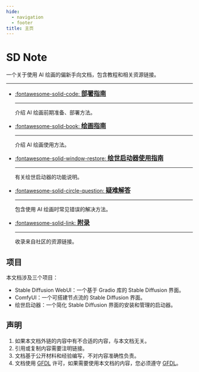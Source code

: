 ```yaml
---
hide:
  - navigation
  - footer
title: 主页
---
```

# SD Note
一个关于使用 AI 绘画的偏新手向文档，包含教程和相关资源链接。

---

<div class="grid cards" markdown>

-   [:fontawesome-solid-code: <big>__部署指南__</big> ](buildguide/index.md "点击此进入")

    ---

    介绍 AI 绘画前期准备、部署方法。

-   [:fontawesome-solid-book: <big>__绘画指南__</big>](guide/index.md "点击此进入")

    ---

    介绍 AI 绘画使用方法。

-   [:fontawesome-solid-window-restore: <big>__绘世启动器使用指南__</big> ](sd_launcher/index.md "点击此进入")

    ---

    有关绘世启动器的功能说明。

-   [:fontawesome-solid-circle-question: <big>__疑难解答__</big> ](help/index.md "点击此进入")

    ---

    包含使用 AI 绘画时常见错误的解决方法。

-   [:fontawesome-solid-link: <big>__附录__</big> ](appendix.md "点击此进入")

    ---

    收录来自社区的资源链接。

</div>


## 项目
本文档涉及三个项目：

- Stable Diffusion WebUI：一个基于 Gradio 库的 Stable Diffusion 界面。
- ComfyUI：一个可搭建节点流的 Stable Diffusion 界面。
- 绘世启动器：一个简化 Stable Diffusion 界面的安装和管理的启动器。


## 声明
1. 如果本文档外链的内容中有不合适的内容，与本文档无关。
2. 引用或复制内容需要注明链接。
3. 文档基于公开材料和经验编写，不对内容准确性负责。
4. 文档使用 [GFDL](https://github.com/licyk/SDNote?tab=GFDL-1.3-1-ov-file#readme) 许可，如果需要使用本文档的内容，您必须遵守 [GFDL](https://github.com/licyk/SDNote?tab=GFDL-1.3-1-ov-file#readme)。
